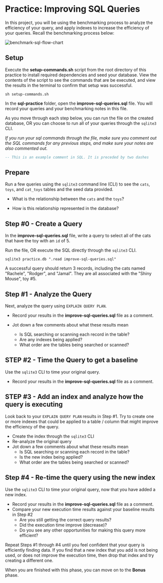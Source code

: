 # Practice: Improving SQL Queries

In this project, you will be using the benchmarking process to analyze the
efficiency of your query, and apply indexes to increase the efficiency of your
queries. Recall the benchmarking process below:

![benchmark-sql-flow-chart]

## Setup

Execute the __setup-commands.sh__ script from the root directory of this
practice to install required dependencies and seed your database. View the
contents of the script to see the commands that are be executed, and view the
results in the terminal to confirm that setup was successful.

```shell
sh setup-commands.sh
```

In the __sql-practice__ folder, open the __improve-sql-queries.sql__ file. You
will record your queries and your benchmarking notes in this file.

As you move through each step below, you can run the file on the created
database, OR you can choose to run all of your queries through the `sqlite3` CLI.

_If you run your sql commands through the file, make sure you comment out the SQL
commands for any previous steps, and make sure your notes are also commented
out._

```sql
-- This is an example comment in SQL. It is preceded by two dashes
```

## Prepare

Run a few queries using the `sqlite3` command line (CLI) to see the `cats`,
`toys`, and `cat_toys` tables and the seed data provided. 

- What is the relationship between the `cats` and the `toys`?

- How is this relationship represented in the database?

## Step #0 - Create a Query

In the __improve-sql-queries.sql__ file, write a query to select all of the cats
that have the toy with an `id` of 5. 

Run the file, OR execute the SQL directly through the `sqlite3` CLI. 

```shell
sqlite3 practice.db ".read improve-sql-queries.sql"
```

A successful query should return 3 records, including the cats named "Rachele",
"Rodger", and "Jamal". They are all associated with the "Shiny Mouse", toy #5.


## Step #1 - Analyze the Query

Next, analyze the query using `EXPLAIN QUERY PLAN`. 

- Record your results in the __improve-sql-queries.sql__ file as a comment.

- Jot down a few comments about what these results mean
  - Is SQL searching or scanning each record in the table?
  - Are any indexes being applied?
  - What order are the tables being searched or scanned?

## STEP #2 - Time the Query to get a baseline

Use the `sqlite3` CLI to time your original query.

- Record your results in the __improve-sql-queries.sql__ file as a comment.

## STEP #3 - Add an index and analyze how the query is executing

Look back to your `EXPLAIN QUERY PLAN` results in Step #1. Try to create one or
more indexes that could be applied to a table / column that might improve the
efficiency of the query.

- Create the index through the `sqlite3` CLI
- Re-analyze the original query
- Jot down a few comments about what these results mean
  - Is SQL searching or scanning each record in the table?
  - Is the new index being applied?
  - What order are the tables being searched or scanned?


## Step #4 - Re-time the query using the new index

Use the `sqlite3` CLI to time your original query, now that you have added a new
index.

- Record your results in the __improve-sql-queries.sql__ file as a comment.
- Compare your new execution time results against your baseline results in Step
  #2
  - Are you still getting the correct query results?
  - Did the execution time improve (decrease)?
  - Do you see any other opportunities for making this query more efficient?

Repeat Steps #1 through #4 until you feel confident that your query is
efficiently finding data. If you find that a new index that you add is not being
used, or does not improve the execution time, then drop that index and try
creating a different one.

When you are finished with this phase, you can move on to the **Bonus** phase.


[flow-chart-original]: https://app.diagrams.net/#G1yKkkv5O3AAFxioOJHTsxaNBrSo-5oW-H 
[benchmark-sql-flow-chart]: https://appacademy-open-assets.s3.us-west-1.amazonaws.com/Modular-Curriculum/content/week-11/readings/benchmark-sql-queries.png
